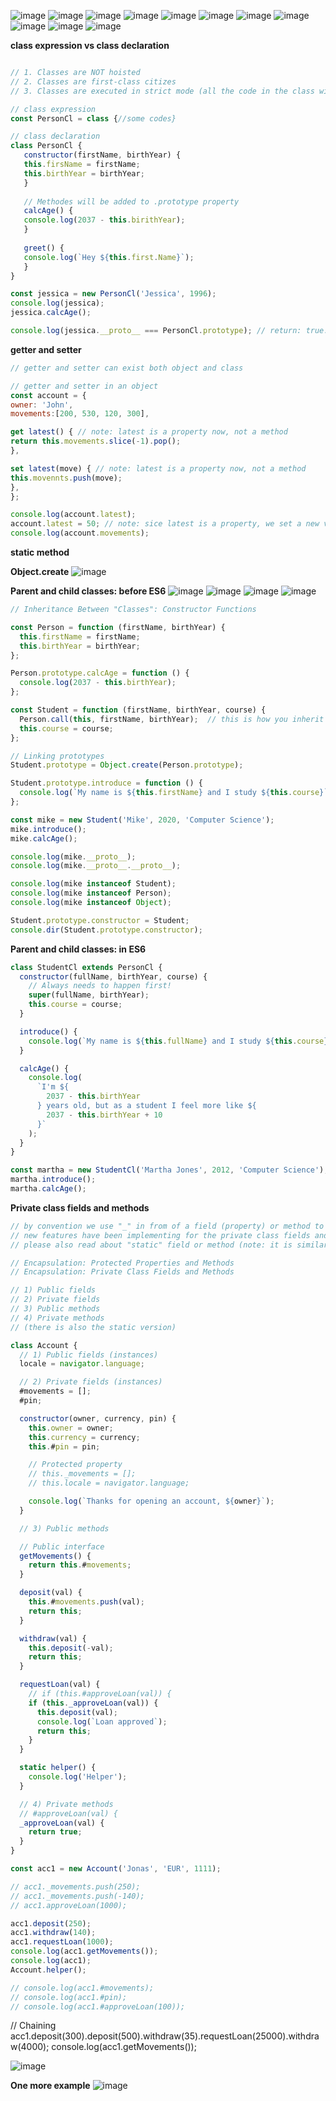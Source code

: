 ![image](https://user-images.githubusercontent.com/77439221/189522087-ec1f3ced-6505-45ef-a410-b7da68bdd86c.png)
![image](https://user-images.githubusercontent.com/77439221/189522144-129d491e-6203-428a-b51f-109dae541cb0.png)
![image](https://user-images.githubusercontent.com/77439221/189522206-740b2497-3636-4026-9b8f-e34c7dfea9e5.png)
![image](https://user-images.githubusercontent.com/77439221/189522254-30497b64-f45a-4b36-9c70-43939f02dba3.png)
![image](https://user-images.githubusercontent.com/77439221/189522330-3c6d4117-8f95-4f30-b32a-4b2826546af5.png)
![image](https://user-images.githubusercontent.com/77439221/189522441-d0a5d0cb-c842-4679-bf2e-882dd041737b.png)
![image](https://user-images.githubusercontent.com/77439221/189522475-8f4439fa-b565-4cef-bb72-b7c5f320a768.png)
![image](https://user-images.githubusercontent.com/77439221/189522653-9a817731-c3e8-4116-a07e-895f6a25fcc1.png)
![image](https://user-images.githubusercontent.com/77439221/189522706-36fee5d1-7f35-454f-a7f6-a2800e53231a.png)
![image](https://user-images.githubusercontent.com/77439221/189525367-616d7c25-b145-4abe-80c9-47db7f7bb98a.png)
![image](https://user-images.githubusercontent.com/77439221/189525471-219a7709-40d1-4577-87c1-754bdfd2d698.png)


**class expression vs class declaration**
````JavaScript

// 1. Classes are NOT hoisted
// 2. Classes are first-class citizes
// 3. Classes are executed in strict mode (all the code in the class will be executed in strict mode)

// class expression
const PersonCl = class {//some codes}

// class declaration
class PersonCl {
   constructor(firstName, birthYear) {
   this.firsName = firstName;
   this.birthYear = birthYear;
   }
   
   // Methodes will be added to .prototype property
   calcAge() {
   console.log(2037 - this.birithYear);
   }
   
   greet() {
   console.log(`Hey ${this.first.Name}`);
   }
}

const jessica = new PersonCl('Jessica', 1996);
console.log(jessica);
jessica.calcAge();

console.log(jessica.__proto__ === PersonCl.prototype); // return: true.

````
**getter and setter**
````JavaScript
// getter and setter can exist both object and class

// getter and setter in an object
const account = {
owner: 'John',
movements:[200, 530, 120, 300],

get latest() { // note: latest is a property now, not a method
return this.movements.slice(-1).pop();
},

set latest(move) { // note: latest is a property now, not a method
this.movennts.push(move);
}, 
};

console.log(account.latest);
account.latest = 50; // note: sice latest is a property, we set a new value to it like this, not: account.latest(50)
console.log(account.movements);


````
**static method**

**Object.create**
![image](https://user-images.githubusercontent.com/77439221/190049021-5c84151e-6b0f-461f-998b-33cb9df00cff.png)

**Parent and child classes: before ES6**
![image](https://user-images.githubusercontent.com/77439221/190392607-515f886d-c7f3-4a56-b697-89f4af789277.png)
![image](https://user-images.githubusercontent.com/77439221/190393482-7d551428-cc60-4597-b4c9-324acfb68f9a.png)
![image](https://user-images.githubusercontent.com/77439221/190393785-2e32c736-87d3-49c4-a971-b94cf7edf696.png)
![image](https://user-images.githubusercontent.com/77439221/190394051-ffae7f40-3eb6-4d02-b7b7-d90438dfe5ed.png)

````JavaScript
// Inheritance Between "Classes": Constructor Functions

const Person = function (firstName, birthYear) {
  this.firstName = firstName;
  this.birthYear = birthYear;
};

Person.prototype.calcAge = function () {
  console.log(2037 - this.birthYear);
};

const Student = function (firstName, birthYear, course) {
  Person.call(this, firstName, birthYear);  // this is how you inherit from parent class; we use ".call" method 
  this.course = course;
};

// Linking prototypes
Student.prototype = Object.create(Person.prototype);

Student.prototype.introduce = function () {
  console.log(`My name is ${this.firstName} and I study ${this.course}`);
};

const mike = new Student('Mike', 2020, 'Computer Science');
mike.introduce();
mike.calcAge();

console.log(mike.__proto__);
console.log(mike.__proto__.__proto__);

console.log(mike instanceof Student);
console.log(mike instanceof Person);
console.log(mike instanceof Object);

Student.prototype.constructor = Student;
console.dir(Student.prototype.constructor);

````

**Parent and child classes: in ES6**
````JavaScript
class StudentCl extends PersonCl {
  constructor(fullName, birthYear, course) {
    // Always needs to happen first!
    super(fullName, birthYear);
    this.course = course;
  }

  introduce() {
    console.log(`My name is ${this.fullName} and I study ${this.course}`);
  }

  calcAge() {
    console.log(
      `I'm ${
        2037 - this.birthYear
      } years old, but as a student I feel more like ${
        2037 - this.birthYear + 10
      }`
    );
  }
}

const martha = new StudentCl('Martha Jones', 2012, 'Computer Science');
martha.introduce();
martha.calcAge();

````

**Private class fields and methods**
````JavaScript
// by convention we use "_" in from of a field (property) or method to note that it is private (but we still can access it from outside).
// new features have been implementing for the private class fields and methods (only work on Chrome right now). In the new features, we use "#" in from of afield or method to make it private (you can't access it from outside)
// please also read about "static" field or method (note: it is similar to static in Swift)

// Encapsulation: Protected Properties and Methods
// Encapsulation: Private Class Fields and Methods

// 1) Public fields
// 2) Private fields
// 3) Public methods
// 4) Private methods
// (there is also the static version)

class Account {
  // 1) Public fields (instances)
  locale = navigator.language;

  // 2) Private fields (instances)
  #movements = [];
  #pin;

  constructor(owner, currency, pin) {
    this.owner = owner;
    this.currency = currency;
    this.#pin = pin;

    // Protected property
    // this._movements = [];
    // this.locale = navigator.language;

    console.log(`Thanks for opening an account, ${owner}`);
  }

  // 3) Public methods

  // Public interface
  getMovements() {
    return this.#movements;
  }

  deposit(val) {
    this.#movements.push(val);
    return this;
  }

  withdraw(val) {
    this.deposit(-val);
    return this;
  }

  requestLoan(val) {
    // if (this.#approveLoan(val)) {
    if (this._approveLoan(val)) {
      this.deposit(val);
      console.log(`Loan approved`);
      return this;
    }
  }

  static helper() {
    console.log('Helper');
  }

  // 4) Private methods
  // #approveLoan(val) {
  _approveLoan(val) {
    return true;
  }
}

const acc1 = new Account('Jonas', 'EUR', 1111);

// acc1._movements.push(250);
// acc1._movements.push(-140);
// acc1.approveLoan(1000);

acc1.deposit(250);
acc1.withdraw(140);
acc1.requestLoan(1000);
console.log(acc1.getMovements());
console.log(acc1);
Account.helper();

// console.log(acc1.#movements);
// console.log(acc1.#pin);
// console.log(acc1.#approveLoan(100));

````
// Chaining
acc1.deposit(300).deposit(500).withdraw(35).requestLoan(25000).withdraw(4000);
console.log(acc1.getMovements());

![image](https://user-images.githubusercontent.com/77439221/190532614-2042dafc-95ee-47e9-81a9-64ea706d4a3c.png)

**One more example**
![image](https://user-images.githubusercontent.com/77439221/190537818-f19cc654-e050-4e41-a197-4b1ee836d80e.png)




